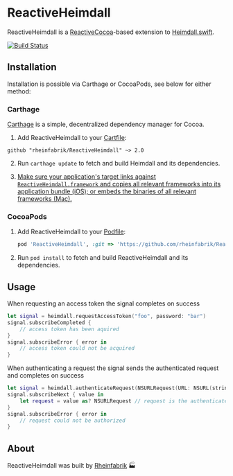 # ReactiveHeimdall

ReactiveHeimdall is a [ReactiveCocoa](https://github.com/ReactiveCocoa/ReactiveCocoa)-based extension to [Heimdall.swift](https://github.com/rheinfabrik/Heimdall.swift).

[![Build Status](https://circleci.com/gh/rheinfabrik/ReactiveHeimdall.svg?style=svg&circle-token=a683f89919f4b802dbb7e4a082f3ef09432f6c41)](https://circleci.com/gh/rheinfabrik/ReactiveHeimdall)

## Installation

Installation is possible via Carthage or CocoaPods, see below for either method:

### Carthage

[Carthage](https://github.com/Carthage/Carthage) is a simple, decentralized dependency manager for Cocoa.

1. Add ReactiveHeimdall to your [Cartfile](https://github.com/Carthage/Carthage/blob/master/Documentation/Artifacts.md#cartfile):

  ```
  github "rheinfabrik/ReactiveHeimdall" ~> 2.0
  ```

2. Run `carthage update` to fetch and build Heimdall and its dependencies.

3. [Make sure your application's target links against `ReactiveHeimdall.framework` and copies all relevant frameworks into its application bundle (iOS); or embeds the binaries of all relevant frameworks (Mac).](https://github.com/carthage/carthage#getting-started)

### CocoaPods

1. Add ReactiveHeimdall to your [Podfile](https://guides.cocoapods.org/syntax/podfile.html):

   ```ruby
   pod 'ReactiveHeimdall', :git => 'https://github.com/rheinfabrik/ReactiveHeimdall.git', :tag => '2.0'
   ```
   
2.  Run `pod install` to fetch and build ReactiveHeimdall and its dependencies.

## Usage

When requesting an access token the signal completes on success

```swift
let signal = heimdall.requestAccessToken("foo", password: "bar")
signal.subscribeCompleted {
    // access token has been aquired
}
signal.subscribeError { error in
    // access token could not be acquired
}
```

When authenticating a request the signal sends the authenticated request and completes on success

```swift
let signal = heimdall.authenticateRequest(NSURLRequest(URL: NSURL(string: "http://www.rheinfabrik.de/foobar")!))
signal.subscribeNext { value in
    let request = value as? NSURLRequest // request is the authenticated `NSURLRequest`
}
signal.subscribeError { error in
    // request could not be authorized
}
```

## About

ReactiveHeimdall was built by [Rheinfabrik](http://www.rheinfabrik.de) 🏭
